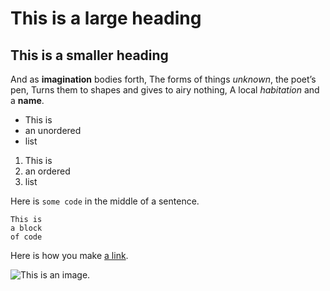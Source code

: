 # This is a large heading

## This is a smaller heading

And as **imagination** bodies forth,
The forms of things *unknown*, the poet’s pen,
Turns them to shapes and gives to airy nothing,
A local *habitation* and a **name**.

- This is 
- an unordered 
- list 

1. This is 
2. an ordered 
3. list

Here is `some code` in the middle of a sentence.
 
```
This is 
a block 
of code
``` 
Here is how you make [a link](https://www.wikipedia.org/).


![This is an image.](https://github.com/yihui/xaringan/releases/download/v0.0.2/karl-moustache.jpg)

